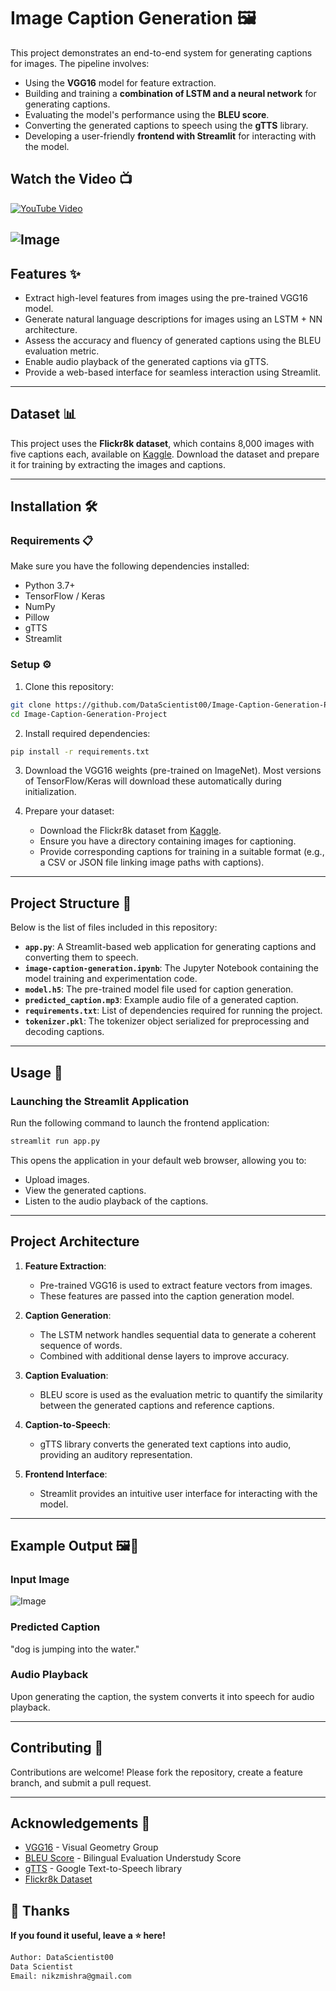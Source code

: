 # Image Caption Generation 🖼️

This project demonstrates an end-to-end system for generating captions for images. The pipeline involves:
- Using the **VGG16** model for feature extraction.
- Building and training a **combination of LSTM and a neural network** for generating captions.
- Evaluating the model's performance using the **BLEU score**.
- Converting the generated captions to speech using the **gTTS** library.
- Developing a user-friendly **frontend with Streamlit** for interacting with the model.

## Watch the Video 📺

[![YouTube Video](https://img.shields.io/badge/YouTube-Watch%20Video-red?logo=youtube&logoColor=white&style=for-the-badge)](https://youtu.be/juvY1NHjD8o)


![Image](https://github.com/user-attachments/assets/7095e4ba-173b-4e89-a8f7-0c5687aeee6a)
---

## Features ✨
- Extract high-level features from images using the pre-trained VGG16 model.
- Generate natural language descriptions for images using an LSTM + NN architecture.
- Assess the accuracy and fluency of generated captions using the BLEU evaluation metric.
- Enable audio playback of the generated captions via gTTS.
- Provide a web-based interface for seamless interaction using Streamlit.

---

## Dataset 📊
This project uses the **Flickr8k dataset**, which contains 8,000 images with five captions each, available on [Kaggle](https://www.kaggle.com/datasets/adityajn105/flickr8k). Download the dataset and prepare it for training by extracting the images and captions.

---

## Installation 🛠️

### Requirements 📋
Make sure you have the following dependencies installed:

- Python 3.7+
- TensorFlow / Keras
- NumPy
- Pillow
- gTTS
- Streamlit

### Setup ⚙️
1. Clone this repository:
```bash
git clone https://github.com/DataScientist00/Image-Caption-Generation-Project
cd Image-Caption-Generation-Project
```

2. Install required dependencies:
```bash
pip install -r requirements.txt
```

3. Download the VGG16 weights (pre-trained on ImageNet). Most versions of TensorFlow/Keras will download these automatically during initialization.

4. Prepare your dataset:
   - Download the Flickr8k dataset from [Kaggle](https://www.kaggle.com/datasets/adityajn105/flickr8k).
   - Ensure you have a directory containing images for captioning.
   - Provide corresponding captions for training in a suitable format (e.g., a CSV or JSON file linking image paths with captions).

---

## Project Structure 📂
Below is the list of files included in this repository:

- **`app.py`**: A Streamlit-based web application for generating captions and converting them to speech.
- **`image-caption-generation.ipynb`**: The Jupyter Notebook containing the model training and experimentation code.
- **`model.h5`**: The pre-trained model file used for caption generation.
- **`predicted_caption.mp3`**: Example audio file of a generated caption.
- **`requirements.txt`**: List of dependencies required for running the project.
- **`tokenizer.pkl`**: The tokenizer object serialized for preprocessing and decoding captions.

---

## Usage 🚀

### Launching the Streamlit Application
Run the following command to launch the frontend application:
```bash
streamlit run app.py
```
This opens the application in your default web browser, allowing you to:
- Upload images.
- View the generated captions.
- Listen to the audio playback of the captions.

---

## Project Architecture
1. **Feature Extraction**:
   - Pre-trained VGG16 is used to extract feature vectors from images.
   - These features are passed into the caption generation model.

2. **Caption Generation**:
   - The LSTM network handles sequential data to generate a coherent sequence of words.
   - Combined with additional dense layers to improve accuracy.

3. **Caption Evaluation**:
   - BLEU score is used as the evaluation metric to quantify the similarity between the generated captions and reference captions.

4. **Caption-to-Speech**:
   - gTTS library converts the generated text captions into audio, providing an auditory representation.

5. **Frontend Interface**:
   - Streamlit provides an intuitive user interface for interacting with the model.

---

## Example Output 🖼️📝

### Input Image
![Image](https://github.com/user-attachments/assets/b5fe3169-f673-44ac-82f5-d0b6e61638b6)

### Predicted Caption
"dog is jumping into the water."

### Audio Playback
Upon generating the caption, the system converts it into speech for audio playback.

---

## Contributing 🤝
Contributions are welcome! Please fork the repository, create a feature branch, and submit a pull request.

---

## Acknowledgements 🙌
- [VGG16](https://arxiv.org/abs/1409.1556) - Visual Geometry Group
- [BLEU Score](https://en.wikipedia.org/wiki/BLEU) - Bilingual Evaluation Understudy Score
- [gTTS](https://gtts.readthedocs.io/) - Google Text-to-Speech library
- [Flickr8k Dataset](https://www.kaggle.com/datasets/adityajn105/flickr8k)

## 🚀 Thanks

**If you found it useful, leave a ⭐ here!**

```bash
Author: DataScientist00
Data Scientist
Email: nikzmishra@gmail.com
